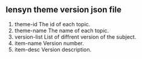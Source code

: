 ## lensyn theme version json file

1. theme-id The id of each topic.
2. theme-name The name of each topic.
3. version-list List of diffrent version of the subject.
4. item-name Version number.
5. item-desc Version description.

